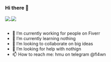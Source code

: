 ### Hi there 👋
<a href="https://www.youtube.com/watch?v=oHg5SJYRHA0">
  <img align="center" src="https://github-readme-stats.vercel.app/api?username=flawnn&count_private=true&include_all_commits=true&show_icons=true&bg_color=30,e96443,904e95&title_color=fff&text_color=fff"/>
  <img align="center" src="https://github-readme-stats.vercel.app/api/top-langs/?username=flawnn&layout=compact&bg_color=30,e96443,904e95&title_color=fff&text_color=fff" />
</a>
<br> <br>


- 🔭 I’m currently working for people on Fiverr
- 🌱 I’m currently learning nothing
- 👯 I’m looking to collaborate on big ideas
- 🤔 I’m looking for help with nothign
- 📫 How to reach me: hmu on telegram @fl4wn

